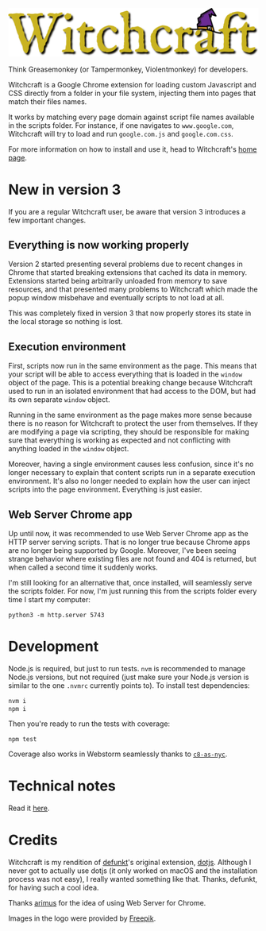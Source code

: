 
![Witchcraft](docs/title.png)

Think Greasemonkey (or Tampermonkey, Violentmonkey) for developers.

Witchcraft is a Google Chrome extension for loading custom Javascript and CSS directly from a folder in your file system, injecting them into pages that match their files names.

It works by matching every page domain against script file names available in the scripts folder. For instance, if one navigates to `www.google.com`, Witchcraft will try to load and run `google.com.js` and `google.com.css`.

For more information on how to install and use it, head to Witchcraft's [home page](//luciopaiva.com/witchcraft).

# New in version 3

If you are a regular Witchcraft user, be aware that version 3 introduces a few important changes.

## Everything is now working properly

Version 2 started presenting several problems due to recent changes in Chrome that started breaking extensions that cached its data in memory. Extensions started being arbitrarily unloaded from memory to save resources, and that presented many problems to Witchcraft which made the popup window misbehave and eventually scripts to not load at all.

This was completely fixed in version 3 that now properly stores its state in the local storage so nothing is lost.

## Execution environment

First, scripts now run in the same environment as the page. This means that your script will be able to access everything that is loaded in the `window` object of the page. This is a potential breaking change because Witchcraft used to run in an isolated environment that had access to the DOM, but had its own separate `window` object.

Running in the same environment as the page makes more sense because there is no reason for Witchcraft to protect the user from themselves. If they are modifying a page via scripting, they should be responsible for making sure that everything is working as expected and not conflicting with anything loaded in the `window` object.

Moreover, having a single environment causes less confusion, since it's no longer necessary to explain that content scripts run in a separate execution environment. It's also no longer needed to explain how the user can inject scripts into the page environment. Everything is just easier.

## Web Server Chrome app

Up until now, it was recommended to use Web Server Chrome app as the HTTP server serving scripts. That is no longer true because Chrome apps are no longer being supported by Google. Moreover, I've been seeing strange behavior where existing files are not found and 404 is returned, but when called a second time it suddenly works.

I'm still looking for an alternative that, once installed, will seamlessly serve the scripts folder. For now, I'm just running this from the scripts folder every time I start my computer:

    python3 -m http.server 5743 

# Development

Node.js is required, but just to run tests. `nvm` is recommended to manage Node.js versions, but not required (just make sure your Node.js version is similar to the one `.nvmrc` currently points to). To install test dependencies:

    nvm i
    npm i

Then you're ready to run the tests with coverage:

    npm test

Coverage also works in Webstorm seamlessly thanks to [`c8-as-nyc`](https://youtrack.jetbrains.com/issue/IDEA-315826/missing-c8-coverage-tool-support#focus=Comments-27-6999383.0-0).

# Technical notes

Read it [here](./technical-notes.md).

# Credits

Witchcraft is my rendition of [defunkt](//github.com/defunkt)'s original extension, [dotjs](//github.com/defunkt/dotjs). Although I never got to actually use dotjs (it only worked on macOS and the installation process was not easy), I really wanted something like that. Thanks, defunkt, for having such a cool idea.

Thanks [arimus](//github.com/arimus) for the idea of using Web Server for Chrome.

Images in the logo were provided by [Freepik](//www.flaticon.com/authors/freepik).
